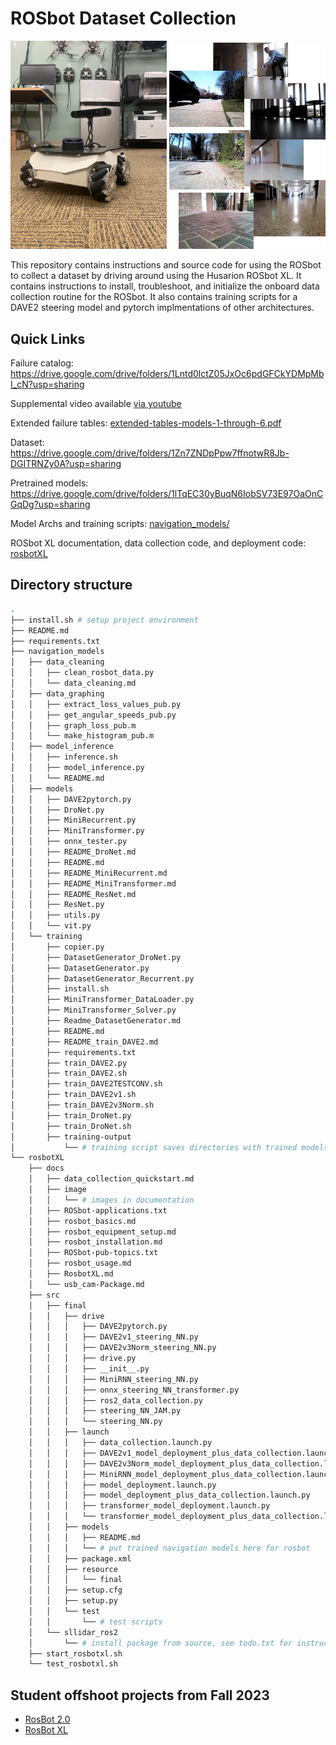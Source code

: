 # ROSbot Dataset Collection

<p float="middle">
  <img src="rosbotXL/docs/image/IMG_9067.jpg" width="250" />
  <img src="rosbotXL/docs/image/dataset.png" width="250" /> 
</p>

This repository contains instructions and source code for using the ROSbot to collect a dataset by driving around using the Husarion ROSbot XL.
It contains instructions to install, troubleshoot, and initialize the onboard data collection routine for the ROSbot.
It also contains training scripts for a DAVE2 steering model and pytorch implmentations of other architectures.


## Quick Links

Failure catalog: https://drive.google.com/drive/folders/1Lntd0lctZ05JxOc6pdGFCkYDMpMbI_cN?usp=sharing

Supplemental video available [via youtube](https://youtu.be/qgvO_J_3u14)

Extended failure tables: [extended-tables-models-1-through-6.pdf](./extended-tables-models-1-through-6.pdf)

Dataset: https://drive.google.com/drive/folders/1Zn7ZNDpPpw7ffnotwR8Jb-DGITRNZy0A?usp=sharing

Pretrained models: https://drive.google.com/drive/folders/1lTqEC30yBuqN6IobSV73E97OaOnCGqDg?usp=sharing

Model Archs and training scripts: [navigation_models/](navigation_models/)

ROSbot XL documentation, data collection code, and deployment code: [rosbotXL](rosbotXL)

## Directory structure

```bash
.
├── install.sh # setup project environment
├── README.md
├── requirements.txt
├── navigation_models
│   ├── data_cleaning
│   │   ├── clean_rosbot_data.py
│   │   └── data_cleaning.md
│   ├── data_graphing
│   │   ├── extract_loss_values_pub.py
│   │   ├── get_angular_speeds_pub.py
│   │   ├── graph_loss_pub.m
│   │   └── make_histogram_pub.m
│   ├── model_inference
│   │   ├── inference.sh
│   │   ├── model_inference.py
│   │   └── README.md
│   ├── models
│   │   ├── DAVE2pytorch.py
│   │   ├── DroNet.py
│   │   ├── MiniRecurrent.py
│   │   ├── MiniTransformer.py
│   │   ├── onnx_tester.py
│   │   ├── README_DroNet.md
│   │   ├── README.md
│   │   ├── README_MiniRecurrent.md
│   │   ├── README_MiniTransformer.md
│   │   ├── README_ResNet.md
│   │   ├── ResNet.py
│   │   ├── utils.py
│   │   └── vit.py
│   └── training
│       ├── copier.py
│       ├── DatasetGenerator_DroNet.py
│       ├── DatasetGenerator.py
│       ├── DatasetGenerator_Recurrent.py
│       ├── install.sh
│       ├── MiniTransformer_DataLoader.py
│       ├── MiniTransformer_Solver.py
│       ├── Readme_DatasetGenerator.md
│       ├── README.md
│       ├── README_train_DAVE2.md
│       ├── requirements.txt
│       ├── train_DAVE2.py
│       ├── train_DAVE2.sh
│       ├── train_DAVE2TESTCONV.sh
│       ├── train_DAVE2v1.sh
│       ├── train_DAVE2v3Norm.sh
│       ├── train_DroNet.py
│       ├── train_DroNet.sh
│       ├── training-output
│           └── # training script saves directories with trained models here 
└── rosbotXL
    ├── docs
    │   ├── data_collection_quickstart.md
    │   ├── image
    │   │   └── # images in documentation
    │   ├── ROSbot-applications.txt
    │   ├── rosbot_basics.md
    │   ├── rosbot_equipment_setup.md
    │   ├── rosbot_installation.md
    │   ├── ROSbot-pub-topics.txt
    │   ├── rosbot_usage.md
    │   ├── RosbotXL.md
    │   └── usb_cam-Package.md
    ├── src
    │   ├── final
    │   │   ├── drive
    │   │   │   ├── DAVE2pytorch.py
    │   │   │   ├── DAVE2v1_steering_NN.py
    │   │   │   ├── DAVE2v3Norm_steering_NN.py
    │   │   │   ├── drive.py
    │   │   │   ├── __init__.py
    │   │   │   ├── MiniRNN_steering_NN.py
    │   │   │   ├── onnx_steering_NN_transformer.py
    │   │   │   ├── ros2_data_collection.py
    │   │   │   ├── steering_NN_JAM.py
    │   │   │   └── steering_NN.py
    │   │   ├── launch
    │   │   │   ├── data_collection.launch.py
    │   │   │   ├── DAVE2v1_model_deployment_plus_data_collection.launch.py
    │   │   │   ├── DAVE2v3Norm_model_deployment_plus_data_collection.launch.py
    │   │   │   ├── MiniRNN_model_deployment_plus_data_collection.launch.py
    │   │   │   ├── model_deployment.launch.py
    │   │   │   ├── model_deployment_plus_data_collection.launch.py
    │   │   │   ├── transformer_model_deployment.launch.py
    │   │   │   └── transformer_model_deployment_plus_data_collection.launch.py
    │   │   ├── models
    │   │   │   ├── README.md
    │   │   │   └── # put trained navigation models here for rosbot
    │   │   ├── package.xml
    │   │   ├── resource
    │   │   │   └── final
    │   │   ├── setup.cfg
    │   │   ├── setup.py
    │   │   └── test
    │   │       └── # test scripts
    │   └── sllidar_ros2
    │       └── # install package from source, see todo.txt for instructions
    ├── start_rosbotxl.sh
    └── test_rosbotxl.sh
```


## Student offshoot projects from Fall 2023
- [RosBot 2.0](https://github.com/Taylucky/Rosbot2.0)
- [RosBot XL](https://github.com/ish-gupta/ml-robot)
